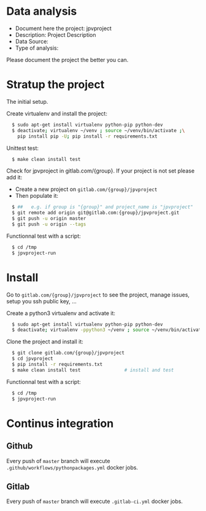 # Data analysis
- Document here the project: jpvproject
- Description: Project Description
- Data Source:
- Type of analysis:

Please document the project the better you can.

# Stratup the project

The initial setup.

Create virtualenv and install the project:
```bash
  $ sudo apt-get install virtualenv python-pip python-dev
  $ deactivate; virtualenv ~/venv ; source ~/venv/bin/activate ;\
    pip install pip -U; pip install -r requirements.txt
```

Unittest test:
```bash
  $ make clean install test
```

Check for jpvproject in gitlab.com/{group}.
If your project is not set please add it:

- Create a new project on `gitlab.com/{group}/jpvproject`
- Then populate it:

```bash
  $ ##   e.g. if group is "{group}" and project_name is "jpvproject"
  $ git remote add origin git@gitlab.com:{group}/jpvproject.git
  $ git push -u origin master
  $ git push -u origin --tags
```

Functionnal test with a script:
```bash
  $ cd /tmp
  $ jpvproject-run
```
# Install
Go to `gitlab.com/{group}/jpvproject` to see the project, manage issues,
setup you ssh public key, ...

Create a python3 virtualenv and activate it:
```bash
  $ sudo apt-get install virtualenv python-pip python-dev
  $ deactivate; virtualenv -ppython3 ~/venv ; source ~/venv/bin/activate
```

Clone the project and install it:
```bash
  $ git clone gitlab.com/{group}/jpvproject
  $ cd jpvproject
  $ pip install -r requirements.txt
  $ make clean install test                # install and test
```
Functionnal test with a script:
```bash
  $ cd /tmp
  $ jpvproject-run
``` 

# Continus integration
## Github 
Every push of `master` branch will execute `.github/workflows/pythonpackages.yml` docker jobs.
## Gitlab
Every push of `master` branch will execute `.gitlab-ci.yml` docker jobs.
